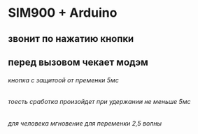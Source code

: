 # SIM900 + Arduino
## звонит по нажатию кнопки 
## перед вызовом чекает модэм
###### _кнопка с защитоой от пременки_ 5мс
###### _тоесть сработка произойдет при удержании не меньше_ 5мс
###### _для человека мгновение для переменки 2,5 волны_
